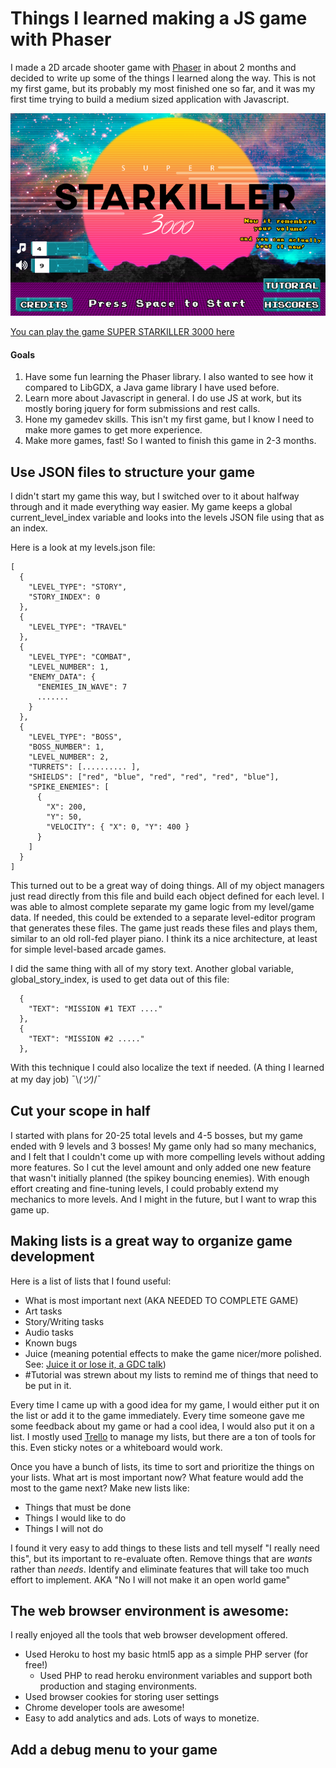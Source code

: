 # Things I learned making a JS game with Phaser

I made a 2D arcade shooter game with [Phaser](https://github.com/photonstorm/phaser-ce) in about 2 months and decided to write up some of the things I learned along the way. This is not my first game, but its probably my most finished one so far, and it was my first time trying to build a medium sized application with Javascript.


![SUPER STARKILLER 3000](https://github.com/fahseltc/SUPER-STARKILLER-3000/blob/master/docs/article/title.PNG)


[You can play the game SUPER STARKILLER 3000 here](https://super-starkiller-3000.herokuapp.com/)


#### Goals
1. Have some fun learning the Phaser library. I also wanted to see how it compared to LibGDX, a Java game library I have used before.
2. Learn more about Javascript in general. I do use JS at work, but its mostly boring jquery for form submissions and rest calls.
3. Hone my gamedev skills. This isn't my first game, but I know I need to make more games to get more experience.
4. Make more games, fast! So I wanted to finish this game in 2-3 months.


## Use JSON files to structure your game

I didn't start my game this way, but I switched over to it about halfway through and it made everything way easier. My game keeps a global current_level_index variable and looks into the levels JSON file using that as an index.

Here is a look at my levels.json file:
```
[
  {
    "LEVEL_TYPE": "STORY",
    "STORY_INDEX": 0
  },
  {
    "LEVEL_TYPE": "TRAVEL"
  },
  {
    "LEVEL_TYPE": "COMBAT",
    "LEVEL_NUMBER": 1,
    "ENEMY_DATA": {
      "ENEMIES_IN_WAVE": 7
      .......
    }
  },
  {
    "LEVEL_TYPE": "BOSS",
    "BOSS_NUMBER": 1,
    "LEVEL_NUMBER": 2,
    "TURRETS": [.......... ],
    "SHIELDS": ["red", "blue", "red", "red", "red", "blue"],
    "SPIKE_ENEMIES": [
      {
        "X": 200,
        "Y": 50,
        "VELOCITY": { "X": 0, "Y": 400 }
      }
    ]
  }
]
```
This turned out to be a great way of doing things. All of my object managers just read directly from this file and build each object defined for each level. I was able to almost complete separate my game logic from my level/game data. If needed, this could be extended to a separate level-editor program that generates these files. The game just reads these files and plays them, similar to an old roll-fed player piano. I think its a nice architecture, at least for simple level-based arcade games.

I did the same thing with all of my story text. Another global variable, global_story_index, is used to get data out of this file:
```
  {
    "TEXT": "MISSION #1 TEXT ...."
  },
  {
    "TEXT": "MISSION #2 ....."
  },
```
With this technique I could also localize the text if needed. (A thing I learned at my day job) ¯\\_(ツ)_/¯

## Cut your scope in half
I started with plans for 20-25 total levels and 4-5 bosses, but my game ended with 9 levels and 3 bosses! My game only had so many mechanics, and I felt that I couldn't come up with more compelling levels without adding more features. So I cut the level amount and only added one new feature that wasn't initially planned (the spikey bouncing enemies).
With enough effort creating and fine-tuning levels, I could probably extend my mechanics to more levels. And I might in the future, but I want to wrap this game up.


## Making lists is a great way to organize game development
Here is a list of lists that I found useful:
- What is most important next (AKA NEEDED TO COMPLETE GAME)
- Art tasks
- Story/Writing tasks
- Audio tasks
- Known bugs
- Juice (meaning potential effects to make the game nicer/more polished. See: [Juice it or lose it, a GDC talk](https://www.youtube.com/watch?v=Fy0aCDmgnxg))
- #Tutorial was strewn about my lists to remind me of things that need to be put in it.

Every time I came up with a good idea for my game, I would either put it on the list or add it to the game immediately. Every time someone gave me some feedback about my game or had a cool idea, I would also put it on a list. I mostly used [Trello](https://trello.com/) to manage my lists, but there are a ton of tools for this. Even sticky notes or a whiteboard would work.

Once you have a bunch of lists, its time to sort and prioritize the things on your lists. What art is most important now? What feature would add the most to the game next? Make new lists like:
- Things that must be done
- Things I would like to do
- Things I will not do

I found it very easy to add things to these lists and tell myself "I really need this", but its important to re-evaluate often. Remove things that are _wants_ rather than _needs_. Identify and eliminate features that will take too much effort to implement. AKA "No I will not make it an open world game"

## The web browser environment is awesome:
I really enjoyed all the tools that web browser development offered.
  - Used Heroku to host my basic html5 app as a simple PHP server (for free!)
    - Used PHP to read heroku environment variables and support both production and staging environments.
  - Used browser cookies for storing user settings
  - Chrome developer tools are awesome!
  - Easy to add analytics and ads. Lots of ways to monetize.

## Add a debug menu to your game



